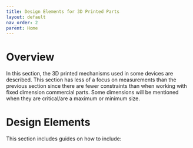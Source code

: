 ```yaml
---
title: Design Elements for 3D Printed Parts
layout: default
nav_order: 2
parent: Home
---
```


# Overview

In this section, the 3D printed mechanisms used in some devices are described. This section has less of a focus on measurements than the previous section since there are fewer constraints than when working with fixed dimension commercial parts. Some dimensions will be mentioned when they are critical/are a maximum or minimum size. 

# Design Elements

This section includes guides on how to include:
